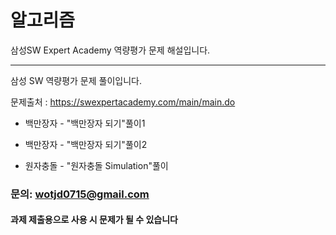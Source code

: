 알고리즘
====

삼성SW Expert Academy 역량평가 문제 해설입니다.

---------------------------
삼성 SW 역량평가 문제 풀이입니다.

문제출처 : https://swexpertacademy.com/main/main.do

* 백만장자 - "백만장자 되기"풀이1

+ 백만장자 - "백만장자 되기"풀이2

* 원자충돌 - "원자충돌 Simulation"풀이


### **문의: wotjd0715@gmail.com**

#### **과제 제출용으로 사용 시 문제가 될 수 있습니다**
